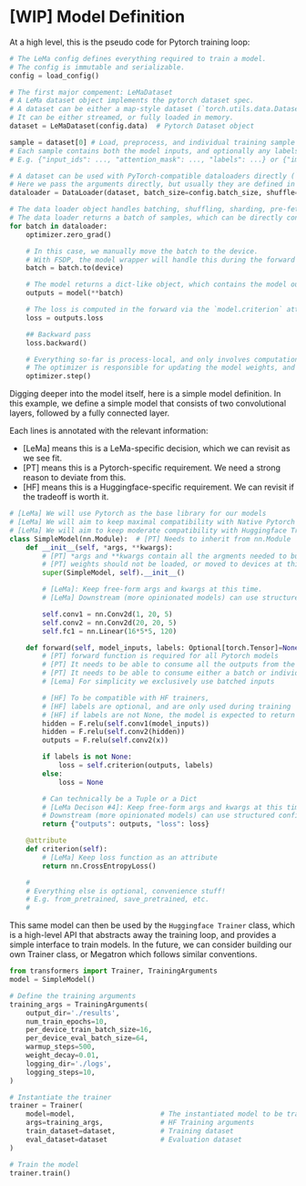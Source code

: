 # [WIP] Model Definition

At a high level, this is the pseudo code for Pytorch training loop:

```python
# The LeMa config defines everything required to train a model.
# The config is immutable and serializable.
config = load_config()

# The first major compement: LeMaDataset
# A LeMa dataset object implements the pytorch dataset spec.
# A dataset can be either a map-style dataset (`torch.utils.data.Dataset`, or an iterable-style dataset (`torch.utils.data.IterableDataset`), or both.
# It can be either streamed, or fully loaded in memory.
dataset = LeMaDataset(config.data)  # Pytorch Dataset object

sample = dataset[0] # Load, preprocess, and individual training sample
# Each sample contains both the model inputs, and optionally any labels required to compute the loss and/or metrics.
# E.g. {"input_ids": ..., "attention_mask": ..., "labels": ...} or {"image": ..., "labels": ...}

# A dataset can be used with PyTorch-compatible dataloaders directly (`torch.utils.data.DataLoader`)
# Here we pass the arguments directly, but usually they are defined in config.data.dataloader_kwargs
dataloader = DataLoader(dataset, batch_size=config.batch_size, shuffle=True)  # Pytorch DataLoader object

# The data loader object handles batching, shuffling, sharding, pre-fetching, distributing data over multiple nodes, etc.
# The data loader returns a batch of samples, which can be directly consumed by the model
for batch in dataloader:
    optimizer.zero_grad()

    # In this case, we manually move the batch to the device.
    # With FSDP, the model wrapper will handle this during the forward function.
    batch = batch.to(device)

    # The model returns a dict-like object, which contains the model outputs, and optionally the loss. Internally calls model.forward
    outputs = model(**batch)

    # The loss is computed in the forward via the `model.criterion` attribute, and returned as part of the outputs. E.g. loss = model.criterion(outputs, labels)
    loss = outputs.loss

    ## Backward pass
    loss.backward()

    # Everything so-far is process-local, and only involves computations performed locally on the current GPU.
    # The optimizer is responsible for updating the model weights, and performs any necessary communication between nodes.
    optimizer.step()
```

Digging deeper into the model itself, here is a simple model definition. In this example, we define a simple model that consists of two convolutional layers, followed by a fully connected layer.

Each lines is annotated with the relevant information:
- [LeMa] means this is a LeMa-specific decision, which we can revisit as we see fit.
- [PT] means this is a Pytorch-specific requirement. We need a strong reason to deviate from this.
- [HF] means this is a Huggingface-specific requirement. We can revisit if the tradeoff is worth it.

```python
# [LeMa] We will use Pytorch as the base library for our models
# [LeMa] We will aim to keep maximal compatibility with Native Pytorch
# [LeMa] We will aim to keep moderate compatibility with Huggingface Transformers
class SimpleModel(nn.Module):  # [PT] Needs to inherit from nn.Module
    def __init__(self, *args, **kwargs):
        # [PT] *args and **kwargs contain all the argments needed to build the model scaffold
        # [PT] weights should not be loaded, or moved to devices at this point
        super(SimpleModel, self).__init__()

        # [LeMa]: Keep free-form args and kwargs at this time.
        # [LeMa] Downstream (more opinionated models) can use structured config file that inherits from a dict.

        self.conv1 = nn.Conv2d(1, 20, 5)
        self.conv2 = nn.Conv2d(20, 20, 5)
        self.fc1 = nn.Linear(16*5*5, 120)

    def forward(self, model_inputs, labels: Optional[torch.Tensor]=None, **kwargs) -> Dict[str, torch.Tensor]:
        # [PT] forward function is required for all Pytorch models
        # [PT] It needs to be able to consume all the outputs from the dataloader
        # [PT] It needs to be able to consume either a batch or individual samples.
        # [Lema] For simplicity we exclusively use batched inputs

        # [HF] To be compatible with HF trainers,
        # [HF] labels are optional, and are only used during training
        # [HF] if labels are not None, the model is expected to return a loss
        hidden = F.relu(self.conv1(model_inputs))
        hidden = F.relu(self.conv2(hidden))
        outputs = F.relu(self.conv2(x))

        if labels is not None:
            loss = self.criterion(outputs, labels)
        else:
            loss = None

        # Can technically be a Tuple or a Dict
        # [LeMa Decison #4]: Keep free-form args and kwargs at this time.
        # Downstream (more opinionated models) can use structured config file that inherits from a dict.
        return {"outputs": outputs, "loss": loss}

    @attribute
    def criterion(self):
        # [LeMa] Keep loss function as an attribute
        return nn.CrossEntropyLoss()

    #
    # Everything else is optional, convenience stuff!
    # E.g. from_pretrained, save_pretrained, etc.
    #
```

This same model can then be used by the `Huggingface Trainer` class, which is a high-level API that abstracts away the training loop, and provides a simple interface to train models. In the future, we can consider building our own Trainer class, or Megatron which follows similar conventions.

```python
from transformers import Trainer, TrainingArguments
model = SimpleModel()

# Define the training arguments
training_args = TrainingArguments(
    output_dir='./results',
    num_train_epochs=10,
    per_device_train_batch_size=16,
    per_device_eval_batch_size=64,
    warmup_steps=500,
    weight_decay=0.01,
    logging_dir='./logs',
    logging_steps=10,
)

# Instantiate the trainer
trainer = Trainer(
    model=model,                     # The instantiated model to be trained
    args=training_args,              # HF Training arguments
    train_dataset=dataset,           # Training dataset
    eval_dataset=dataset             # Evaluation dataset
)

# Train the model
trainer.train()
```
